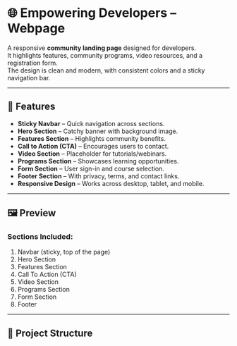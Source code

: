 # 🌐 Empowering Developers – Webpage

A responsive **community landing page** designed for developers.  
It highlights features, community programs, video resources, and a registration form.  
The design is clean and modern, with consistent colors and a sticky navigation bar.  

---

## 🚀 Features
- **Sticky Navbar** – Quick navigation across sections.
- **Hero Section** – Catchy banner with background image.
- **Features Section** – Highlights community benefits.
- **Call to Action (CTA)** – Encourages users to contact.
- **Video Section** – Placeholder for tutorials/webinars.
- **Programs Section** – Showcases learning opportunities.
- **Form Section** – User sign-in and course selection.
- **Footer Section** – With privacy, terms, and contact links.
- **Responsive Design** – Works across desktop, tablet, and mobile.

---

## 🖼️ Preview
### Sections Included:
1. Navbar (sticky, top of the page)  
2. Hero Section  
3. Features Section  
4. Call To Action (CTA)  
5. Video Section  
6. Programs Section  
7. Form Section  
8. Footer  

---

## 📂 Project Structure
